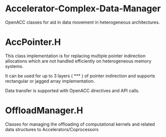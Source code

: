 # Accelerator-Complex-Data-Manager
OpenACC classes for aid in data movement in heterogeneous architectures.

# AccPointer.H

This class implementation is for replacing multiple pointer indirection allocations which are not handled efficiently on heterogeneous memory systems. 

It can be used for up to 3 layers ( *** ) of pointer indirection and supports rectangular or jagged array implementation.

Data transfer is supported with OpenACC directives and API calls.

# OffloadManager.H

Classes for managing the offloading of computational kernels and related data structures to Accelerators/Coprocessors
